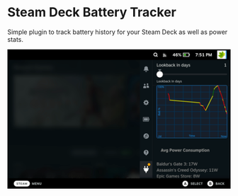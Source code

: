 # Steam Deck Battery Tracker

Simple plugin to track battery history for your Steam Deck as well as power stats.

![Example](example.png)
